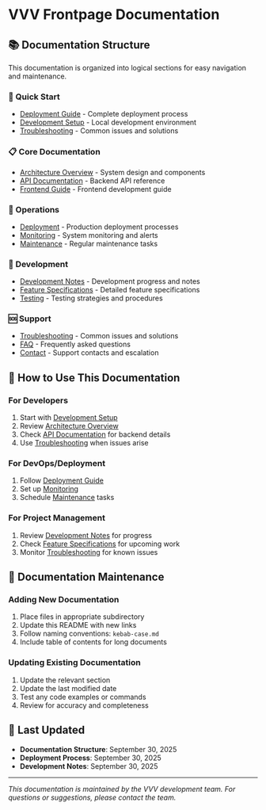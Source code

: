 # VVV Frontpage Documentation

## 📚 Documentation Structure

This documentation is organized into logical sections for easy navigation and maintenance.

### 🚀 Quick Start
- [Deployment Guide](./deployment/README.md) - Complete deployment process
- [Development Setup](./development/README.md) - Local development environment
- [Troubleshooting](./troubleshooting/README.md) - Common issues and solutions

### 📋 Core Documentation
- [Architecture Overview](./architecture/README.md) - System design and components
- [API Documentation](./api/README.md) - Backend API reference
- [Frontend Guide](./frontend/README.md) - Frontend development guide

### 🔧 Operations
- [Deployment](./deployment/) - Production deployment processes
- [Monitoring](./monitoring/README.md) - System monitoring and alerts
- [Maintenance](./maintenance/README.md) - Regular maintenance tasks

### 📝 Development
- [Development Notes](./development/) - Development progress and notes
- [Feature Specifications](./features/) - Detailed feature specifications
- [Testing](./testing/README.md) - Testing strategies and procedures

### 🆘 Support
- [Troubleshooting](./troubleshooting/) - Common issues and solutions
- [FAQ](./faq/README.md) - Frequently asked questions
- [Contact](./contact/README.md) - Support contacts and escalation

## 📖 How to Use This Documentation

### For Developers
1. Start with [Development Setup](./development/README.md)
2. Review [Architecture Overview](./architecture/README.md)
3. Check [API Documentation](./api/README.md) for backend details
4. Use [Troubleshooting](./troubleshooting/README.md) when issues arise

### For DevOps/Deployment
1. Follow [Deployment Guide](./deployment/README.md)
2. Set up [Monitoring](./monitoring/README.md)
3. Schedule [Maintenance](./maintenance/README.md) tasks

### For Project Management
1. Review [Development Notes](./development/) for progress
2. Check [Feature Specifications](./features/) for upcoming work
3. Monitor [Troubleshooting](./troubleshooting/) for known issues

## 🔄 Documentation Maintenance

### Adding New Documentation
1. Place files in appropriate subdirectory
2. Update this README with new links
3. Follow naming conventions: `kebab-case.md`
4. Include table of contents for long documents

### Updating Existing Documentation
1. Update the relevant section
2. Update the last modified date
3. Test any code examples or commands
4. Review for accuracy and completeness

## 📅 Last Updated
- **Documentation Structure**: September 30, 2025
- **Deployment Process**: September 30, 2025
- **Development Notes**: September 30, 2025

---

*This documentation is maintained by the VVV development team. For questions or suggestions, please contact the team.*
